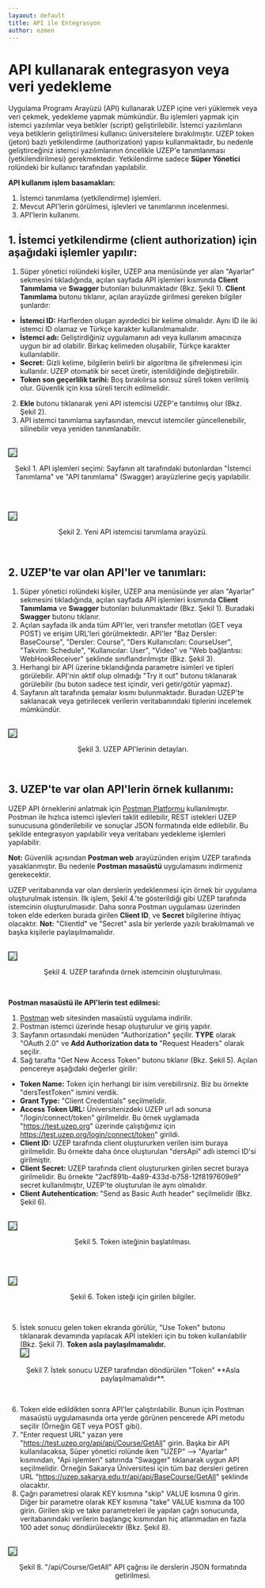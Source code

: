 ```yaml
---
layaout: default
title: API ile Entegrasyon
author: ozmen
---
```


# API kullanarak entegrasyon veya veri yedekleme

Uygulama Programı Arayüzü (API) kullanarak UZEP içine veri yüklemek veya veri çekmek, yedekleme yapmak mümkündür. Bu işlemleri yapmak için istemci yazılımlar veya betikler (script) geliştirilebilir. İstemci yazılımların veya betiklerin geliştirilmesi kullanıcı üniversitelere bırakılmıştır. UZEP token (jeton) bazlı yetkilendirme (authorization) yapısı kullanmaktadır, bu nedenle geliştirceğiniz istemci yazılımlarının öncelikle UZEP'e tanımlanması (yetkilendirilmesi) gerekmektedir. Yetkilendirme sadece **Süper Yönetici** rolündeki bir kullanıcı tarafından yapılabilir.

**API kullanım işlem basamakları:**
1. İstemci tanımlama (yetkilendirme) işlemleri.
2. Mevcut API'lerin görülmesi, işlevleri ve tanımlarının incelenmesi.
3. API'lerin kullanımı.

## 1. İstemci yetkilendirme (client authorization) için aşağıdaki işlemler yapılır:
1. Süper yönetici rolündeki kişiler, UZEP ana menüsünde yer alan "Ayarlar" sekmesini tıkladığında, açılan sayfada API işlemleri kısmında **Client Tanımlama** ve **Swagger** butonları bulunmaktadır (Bkz. Şekil 1). **Client Tanımlama** butonu tıklanır, açılan arayüzde girilmesi gereken bilgiler şunlardır:
* **İstemci ID:** Harflerden oluşan ayırdedici bir kelime olmalıdır. Aynı ID ile iki istemci ID olamaz ve Türkçe karakter kullanılmamalıdır. 
* **İstemci adı:** Geliştirdiğiniz uygulamanın adı veya kullanım amacınıza uygun bir ad olabilir. Birkaç kelimeden oluşabilir, Türkçe karakter kullanılabilir.
* **Secret:** Gizli kelime, bilgilerin belirli bir algoritma ile şifrelenmesi için kullanılır. UZEP otomatik bir secet üretir, istenildiğinde değiştirebilir.
* **Token son geçerlilik tarihi:** Boş bırakılırsa sonsuz süreli token verilmiş olur. Güvenlik için kısa süreli tercih edilmelidir.  
2. **Ekle** butonu tıklanarak yeni API istemcisi UZEP'e tanıtılmış olur (Bkz. Şekil 2). 
3. API istemci tanımlama sayfasından, mevcut istemciler güncellenebilir, silinebilir veya yeniden tanımlanabilir.

<br><img style="border:1px solid black" src="assets/images/api.png"/> 
<p style="text-align: center;">Şekil 1. API işlemleri seçimi: Sayfanın alt tarafındaki butonlardan "İstemci Tanımlama" ve "API tanımlama" (Swagger) arayüzlerine geçiş yapılabilir. </p> <br>

<br><img style="border:1px solid black" src="assets/images/token.png"/> 
<p style="text-align: center;">Şekil 2. Yeni API istemcisi tanımlama arayüzü. </p> <br>

## 2. UZEP'te var olan API'ler ve tanımları: 
1. Süper yönetici rolündeki kişiler, UZEP ana menüsünde yer alan "Ayarlar" sekmesini tıkladığında, açılan sayfada API işlemleri kısmında **Client Tanımlama** ve **Swagger** butonları bulunmaktadır (Bkz. Şekil 1). Buradaki **Swagger** butonu tıklanır. 
2. Açılan sayfada ilk anda tüm API'ler, veri transfer metotları (GET veya POST) ve erişim URL'leri görülmektedir. API'ler "Baz Dersler: BaseCourse", "Dersler: Course", "Ders Kullanıcıları: CourseUser", "Takvim: Schedule", "Kullanıcılar: User", "Video" ve "Web bağlantısı: WebHookReceiver" şeklinde sınıflandırılmıştır (Bkz. Şekil 3).
3. Herhangi bir API üzerine tıklandığında parametre isimleri ve tipleri görülebilir. API'nin aktif olup olmadığı "Try it out" butonu tıklanarak görülebilir (bu buton sadece test içindir, veri getir/götür yapmaz).
4. Sayfanın alt tarafında şemalar kısmı bulunmaktadır. Buradan UZEP'te saklanacak veya getirilecek verilerin veritabanındaki tiplerini incelemek mümkündür.

<br><img style="border:1px solid black" src="assets/images/swagger.png"/> 
<p style="text-align: center;">Şekil 3. UZEP API'lerinin detayları. </p> <br>

## 3. UZEP'te var olan API'lerin örnek kullanımı: 
UZEP API örneklerini anlatmak için [Postman Platformu](https://www.postman.com/) kullanılmıştır. Postman ile hızlıca istemci işlevleri taklit edilebilir, REST istekleri UZEP sunucusuna gönderilebilir ve sonuçlar JSON formatında elde edilebilir. Bu şekilde entegrasyon yapılabilir veya veritabanı yedekleme işlemleri yapılabilir.  

**Not:** Güvenlik açısından **Postman web** arayüzünden erişim UZEP tarafında yasaklanmıştır. Bu nedenle **Postman masaüstü** uygulamasını indirmeniz gerekecektir.  

UZEP veritabanında var olan derslerin yedeklenmesi için örnek bir uygulama oluşturulmak istensin. İlk işlem, Şekil 4.'te gösterildiği gibi UZEP tarafında istemcinin oluşturulmasıdır. Daha sonra Postman uygulaması üzerinden token elde ederken burada girilen **Client ID**, ve **Secret** bilgilerine  ihtiyaç olacaktır. **Not:** "ClientId" ve "Secret" asla bir yerlerde yazılı bırakılmamalı ve başka kişilerle paylaşılmamalıdır. 

<br><img style="border:1px solid black" src="assets/images/ornekIstemci.png"/> 
<p style="text-align: center;">Şekil 4. UZEP tarafında örnek istemcinin oluşturulması. </p> <br>

**Postman masaüstü ile API'lerin test edilmesi:**
1. [Postman](https://www.postman.com/downloads/) web sitesinden masaüstü uygulama indirilir.
2. Postman istemci üzerinde hesap oluşturulur ve giriş yapılır.
3. Sayfanın ortasındaki menüden "Authorization" şeçilir. **TYPE** olarak "OAuth 2.0" ve **Add Authorization data to** "Request Headers" olarak seçilir. 
4. Sağ tarafta "Get New Access Token" butonu tıklanır (Bkz. Şekil 5). Açılan pencereye aşağıdaki değerler girilir:
* **Token Name:** Token için herhangi bir isim verebilirsniz. Biz bu örnekte "dersTestToken" ismini verdik.
* **Grant Type:** "Client Credentials" seçilmelidir.
* **Access Token URL:** Üniversitenizdeki UZEP url adı sonuna "/login/connect/token" girilmeldir. Bu örnek uyglamada "https://test.uzep.org" üzerinde çalıştığımız için https://test.uzep.org/login/connect/token" girildi. 
* **Client ID:** UZEP tarafında client oluştururken verilen isim buraya girilmelidir. Bu örnekte daha önce oluşturulan "dersApi" adlı istemci ID'si girilmiştir.
* **Client Secret:** UZEP tarafında client oluştururken girilen secret buraya girilmelidir. Bu örnekte "2acf891b-4a89-433d-b758-12f8197609e9" secret kullanılmıştır, UZEP'te oluşturulan ile aynı olmalıdır.
* **Client Autehentication:** "Send as Basic Auth header" seçilmelidir (Bkz. Şekil 6).

<br><img style="border:1px solid black" src="assets/images/authorization.png"/> 
<p style="text-align: center;">Şekil 5. Token isteğinin başlatılması. </p> <br>

<br><img style="border:1px solid black" src="assets/images/requestToken.png"/> 
<p style="text-align: center;">Şekil 6. Token isteği için girilen bilgiler. </p> <br>

5. İstek sonucu gelen token ekranda görülür, "Use Token" butonu tıklanarak devamında yapılacak API istekleri için bu token kullanılabilir (Bkz. Şekil 7). **Token asla paylaşılmamalıdır.**
<br><img style="border:1px solid black" src="assets/images/useToken.png"/> 
<p style="text-align: center;">Şekil 7. İstek sonucu UZEP tarafından döndürülen "Token" **Asla paylaşılmamalıdır**. </p> <br>

6. Token elde edildikten sonra API'ler çalıştırılabilir. Bunun için Postman masaüstü uygulamasında orta yerde görünen pencerede API metodu seçilir (Örneğin GET veya POST gibi). 
7. "Enter request URL" yazan yere "https://test.uzep.org/api/api/Course/GetAll" girin. Başka bir API kullanılacaksa, Süper yönetici rolünde iken "UZEP" --> "Ayarlar" kısmından, "Api işlemleri" satırında "Swagger" tıklanarak uygun API seçilmelidir. Örneğin Sakarya Üniversitesi için tüm baz dersleri getiren URL "https://uzep.sakarya.edu.tr/api/api/BaseCourse/GetAll" şeklinde olacaktır.
8. Çağrı parametresi olarak KEY kısmına "skip" VALUE kısmına 0 girin. Diğer bir parametre olarak KEY kısmına "take" VALUE kısmına da 100 girin. Girilen skip ve take parametreleri ile yapılan çağrı sonucunda, veritabanındaki verilerin başlangıç kısmından hiç atlanmadan en fazla 100 adet sonuç döndürülecektir (Bkz. Şekil 8). 

<br><img style="border:1px solid black" src="assets/images/apiResult.png"/> 
<p style="text-align: center;">Şekil 8. "/api/Course/GetAll" API çağrısı ile derslerin JSON formatında getirilmesi. </p> <br>